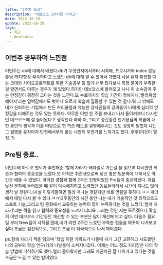 ```yaml
---
title: "2주차 회고"
description: "데브코스 2주차를 마치고"
date: 2022-10-29
update: 2022-10-29
tags:
  - 회고
  - devCourse
---
```


## 이번주 공부하며 느낀점

이번주는 db에 대해서 배웠다.db가 무엇인지에서부터 시작해, 프로시저와 index 성능 튜닝 까지!항상 부족하다고 느꼈던 db에 대해 알 수 있어서 기뻤다.사실 혼자 취업할 때는 코테와 사이드프로젝트를 위한 기술공부 등 할게 너무 많다보니 특정 분야가 부족한걸 알면서도 미루는 경우가 꽤 있었다.하지만 데브코스에 들어오고 나니 이 소속감이 주는 안정감이 굉장히 크다는 것을 느낀다.또 수료까지의 학습 기간이 정해지니,'빨리취업해야지'라는 압박감에서도 벗어나 오로지 학습에 집중할 수 있는 것 같다.뭐 그 밖에도 내가 신뢰하는 기업에서 만든 커리큘럼과 유능한 강사진들의 강의들이 나에게 심리적 안정감을 더해주는 것도 있는 듯하다.
아무튼 이번 한 주를 보내고 나서 돌이켜보니 다시한번 데브코스에 잘 들어왔다고 생각한다.하하
아,그리고 중간중간 한기용님의 학습에 대한 본인의 생각과 이를 바탕으로 한 학습 태도를 설명해주시는 것도 굉장히 알찼다.나는 그 설명을 듣자마자 단전에서부터 끓는 내안의 무언가를 느끼기도 했다..후후(이것이 열정..?)

## Pre팀 종료..

이번주에 마르코 멘토가 추천해준 '함께 자라기-애자일로 가는길'을 읽으며 다시한번 학습과 협력의 중요성을 느꼈다.또 아직은 취준생으로써 낯선 좋은 팀문화에 대해서도 약간은 배울 수 있었다.
이러한 경험과 함께 2주간 진행되었던 Pre팀이 종료되었다..처음 낯선 문화에 들어왔을 때 같이 익숙해지려고 노력했던 동료들이라서 시간이 지나도 많이 생각 날 것같다.(사실 이렇게말하면 멀리 떠나는 것같지만 바로 옆팀일 듯하다.ㅋㅋ 게더에서 매일 다시 볼 수 있다.ㅋㅋ)2주동안의 시간 동안 나는 내가 기술적인 것 외적으로도 소프트 기술,그리고 팀 문화에서 교류하는 능력이 많이 부족하다는 것을 느꼈다.'함께 자라기'라는 책을 읽고 협력의 중요성을 느껴서 더더욱 그러는 것인 지는 모르겠으나,확실히 이번 데브코스 기간동안 개선할 수 있는 부분은 많이 개선해 보고 싶다.
다음주 월요일 부터 New팀이 시작될 텐데,내가 이번 2주간 느꼈던 부족한 점들을 메꾸어 나가보고 싶다.조금은 점진적으로, 그리고 조금 더 적극적으로 나서 봐야겠다.

ps.함께 자라기 책을 읽으며 '학습'이란 키워드가 나올때 내가 그간 고민하고 시도했던 나의 공부와 학습 연구(?)의 나날들이 스쳐지나갔다. 이제는 어느 정도 자리잡은 나의 학습 방법에 피식하기도 했다.멀리 돌아왔지만 그래도 차근차근 잘 나아가고 있다는 것을 조금은 느낄 수 있는 밤이었다.
